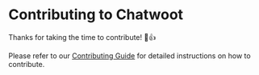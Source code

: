 # Contributing to Chatwoot

Thanks for taking the time to contribute! :tada::+1:

Please refer to our [Contributing Guide](https://www.onreply.io/docs/contributing-guide) for detailed instructions on how to contribute.
